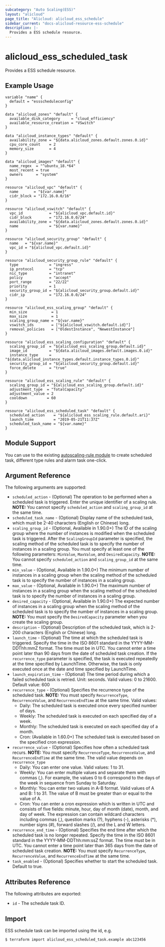 ```yaml
---
subcategory: "Auto Scaling(ESS)"
layout: "alicloud"
page_title: "Alicloud: alicloud_ess_schedule"
sidebar_current: "docs-alicloud-resource-ess-schedule"
description: |-
  Provides a ESS schedule resource.
---
```


# alicloud\_ess\_scheduled\_task

Provides a ESS schedule resource.

## Example Usage

```
variable "name" {
  default = "essscheduleconfig"
}

data "alicloud_zones" "default" {
  available_disk_category     = "cloud_efficiency"
  available_resource_creation = "VSwitch"
}

data "alicloud_instance_types" "default" {
  availability_zone = "${data.alicloud_zones.default.zones.0.id}"
  cpu_core_count    = 2
  memory_size       = 4
}

data "alicloud_images" "default" {
  name_regex  = "^ubuntu_18.*64"
  most_recent = true
  owners      = "system"
}

resource "alicloud_vpc" "default" {
  name       = "${var.name}"
  cidr_block = "172.16.0.0/16"
}

resource "alicloud_vswitch" "default" {
  vpc_id            = "${alicloud_vpc.default.id}"
  cidr_block        = "172.16.0.0/24"
  availability_zone = "${data.alicloud_zones.default.zones.0.id}"
  name              = "${var.name}"
}

resource "alicloud_security_group" "default" {
  name   = "${var.name}"
  vpc_id = "${alicloud_vpc.default.id}"
}

resource "alicloud_security_group_rule" "default" {
  type              = "ingress"
  ip_protocol       = "tcp"
  nic_type          = "intranet"
  policy            = "accept"
  port_range        = "22/22"
  priority          = 1
  security_group_id = "${alicloud_security_group.default.id}"
  cidr_ip           = "172.16.0.0/24"
}

resource "alicloud_ess_scaling_group" "default" {
  min_size           = 1
  max_size           = 1
  scaling_group_name = "${var.name}"
  vswitch_ids        = ["${alicloud_vswitch.default.id}"]
  removal_policies   = ["OldestInstance", "NewestInstance"]
}

resource "alicloud_ess_scaling_configuration" "default" {
  scaling_group_id  = "${alicloud_ess_scaling_group.default.id}"
  image_id          = "${data.alicloud_images.default.images.0.id}"
  instance_type     = "${data.alicloud_instance_types.default.instance_types.0.id}"
  security_group_id = "${alicloud_security_group.default.id}"
  force_delete      = "true"
}

resource "alicloud_ess_scaling_rule" "default" {
  scaling_group_id = "${alicloud_ess_scaling_group.default.id}"
  adjustment_type  = "TotalCapacity"
  adjustment_value = 2
  cooldown         = 60
}

resource "alicloud_ess_scheduled_task" "default" {
  scheduled_action    = "${alicloud_ess_scaling_rule.default.ari}"
  launch_time         = "2019-05-21T11:37Z"
  scheduled_task_name = "${var.name}"
}
```

## Module Support

You can use to the existing [autoscaling-rule module](https://registry.terraform.io/modules/terraform-alicloud-modules/autoscaling-rule/alicloud) 
to create scheduled task, different type rules and alarm task one-click.

## Argument Reference

The following arguments are supported:

* `scheduled_action` - (Optional) The operation to be performed when a scheduled task is triggered. Enter the unique identifier of a scaling rule. **NOTE:** You cannot specify `scheduled_action` and `scaling_group_id` at the same time.
* `scheduled_task_name` - (Optional) Display name of the scheduled task, which must be 2-40 characters (English or Chinese) long.
* `scaling_group_id` - (Optional, Available in 1.90.0+) The ID of the scaling group where the number of instances is modified when the scheduled task is triggered. After the `ScalingGroupId` parameter is specified, the scaling method of the scheduled task is to specify the number of instances in a scaling group. You must specify at least one of the following parameters: `MinValue`, `MaxValue`, and `DesiredCapacity`. **NOTE:** You cannot specify `scheduled_action` and `scaling_group_id` at the same time.
* `min_value` - (Optional, Available in 1.90.0+) The minimum number of instances in a scaling group when the scaling method of the scheduled task is to specify the number of instances in a scaling group.
* `max_value` - (Optional, Available in 1.90.0+) The maximum number of instances in a scaling group when the scaling method of the scheduled task is to specify the number of instances in a scaling group.
* `desired_capacity` - (Optional, Available in 1.90.0+) The expected number of instances in a scaling group when the scaling method of the scheduled task is to specify the number of instances in a scaling group. **NOTE:** You must specify the `DesiredCapacity` parameter when you create the scaling group.
* `description` - (Optional) Description of the scheduled task, which is 2-200 characters (English or Chinese) long.
* `launch_time` - (Optional) The time at which the scheduled task is triggered. Specify the time in the ISO 8601 standard in the YYYY-MM-DDThh:mmZ format. 
The time must be in UTC. You cannot enter a time point later than 90 days from the date of scheduled task creation. 
If the `recurrence_type` parameter is specified, the task is executed repeatedly at the time specified by LaunchTime. 
Otherwise, the task is only executed once at the date and time specified by LaunchTime.
* `launch_expiration_time` - (Optional) The time period during which a failed scheduled task is retried. Unit: seconds. Valid values: 0 to 21600. Default value: 600
* `recurrence_type` - (Optional) Specifies the recurrence type of the scheduled task. **NOTE:** You must specify `RecurrenceType`, `RecurrenceValue`, and `RecurrenceEndTime` at the same time. Valid values:
    - Daily: The scheduled task is executed once every specified number of days.
    - Weekly: The scheduled task is executed on each specified day of a week.
    - Monthly: The scheduled task is executed on each specified day of a month.
    - Cron: (Available in 1.60.0+) The scheduled task is executed based on the specified cron expression.
* `recurrence_value` - (Optional) Specifies how often a scheduled task recurs. **NOTE:** You must specify `RecurrenceType`, `RecurrenceValue`, and `RecurrenceEndTime` at the same time. The valid value depends on `recurrence_type`
    - Daily: You can enter one value. Valid values: 1 to 31.
    - Weekly: You can enter multiple values and separate them with commas (,). For example, the values 0 to 6 correspond to the days of the week in sequence from Sunday to Saturday.
    - Monthly: You can enter two values in A-B format. Valid values of A and B: 1 to 31. The value of B must be greater than or equal to the value of A.
    - Cron: You can enter a cron expression which is written in UTC and consists of five fields: minute, hour, day of month (date), month, and day of week. The expression can contain wildcard characters including commas (,), question marks (?), hyphens (-), asterisks (*), number signs (#), forward slashes (/), and the L and W letters.
* `recurrence_end_time` - (Optional) Specifies the end time after which the scheduled task is no longer repeated. Specify the time in the ISO 8601 standard in the YYYY-MM-DDThh:mm:ssZ format. 
The time must be in UTC. You cannot enter a time point later than 365 days from the date of scheduled task creation. **NOTE:** You must specify `RecurrenceType`, `RecurrenceValue`, and `RecurrenceEndTime` at the same time.                                
* `task_enabled` - (Optional) Specifies whether to start the scheduled task. Default to true.
                                  
                                 
## Attributes Reference

The following attributes are exported:

* `id` - The schedule task ID.

## Import

ESS schedule task can be imported using the id, e.g.

```
$ terraform import alicloud_ess_scheduled_task.example abc123456
```

